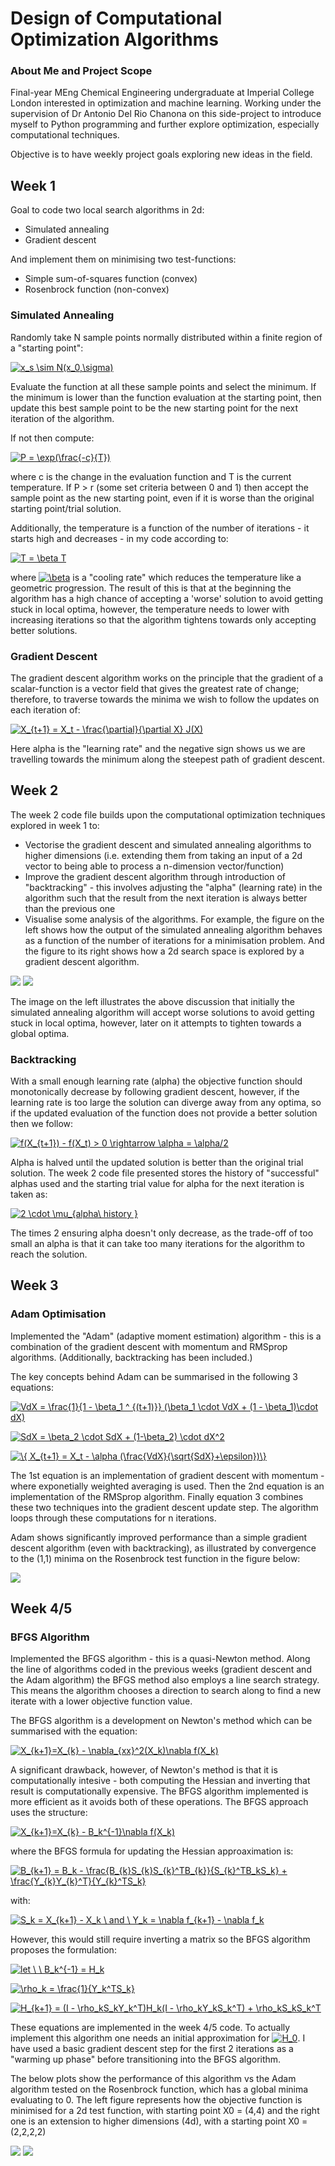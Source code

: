 # Design of Computational Optimization Algorithms
### About Me and Project Scope

Final-year MEng Chemical Engineering undergraduate at Imperial College London interested in optimization and machine learning. Working under the supervision of Dr Antonio Del Rio Chanona on this side-project to introduce myself to Python programming and further explore optimization, especially computational techniques. 

Objective is to have weekly project goals exploring new ideas in the field. 

## Week 1 

Goal to code two local search algorithms in 2d: 
- Simulated annealing 
- Gradient descent 

And implement them on minimising two test-functions: 
- Simple sum-of-squares function (convex)
- Rosenbrock function (non-convex)

### Simulated Annealing

Randomly take N sample points normally distributed within a finite region of a "starting point": 

<a href="https://www.codecogs.com/eqnedit.php?latex=x_s&space;\sim&space;N(x_0,\sigma)" target="_blank"><img src="https://latex.codecogs.com/gif.latex?x_s&space;\sim&space;N(x_0,\sigma)" title="x_s \sim N(x_0,\sigma)" /></a>

Evaluate the function at all these sample points and select the minimum. If the minimum is lower than the function evaluation at the starting point, then update this best sample point to be the new starting point for the next iteration of the algorithm.

If not then compute:

<a href="https://www.codecogs.com/eqnedit.php?latex=P&space;=&space;\exp(\frac{-c}{T})" target="_blank"><img src="https://latex.codecogs.com/gif.latex?P&space;=&space;\exp(\frac{-c}{T})" title="P = \exp(\frac{-c}{T})" /></a>

where c is the change in the evaluation function and T is the current temperature. If P > r (some set criteria between 0 and  1) then accept the sample point as the new starting point, even if it is worse than the original starting point/trial solution. 

Additionally, the temperature is a function of the number of iterations - it starts high and decreases - in my code according to: 

<a href="https://www.codecogs.com/eqnedit.php?latex=T&space;=&space;\beta&space;T" target="_blank"><img src="https://latex.codecogs.com/gif.latex?T&space;=&space;\beta&space;T" title="T = \beta T" /></a>

where <a href="https://www.codecogs.com/eqnedit.php?latex=\beta" target="_blank"><img src="https://latex.codecogs.com/gif.latex?\beta" title="\beta" /></a> is a "cooling rate" which reduces the temperature like a geometric progression. The result of this is that at the beginning the algorithm has a high chance of accepting a 'worse' solution to avoid getting stuck in local optima, however, the temperature needs to lower with increasing iterations so that the algorithm tightens towards only accepting better solutions. 

### Gradient Descent 

The gradient descent algorithm works on the principle that the gradient of a scalar-function is a vector field that gives the greatest rate of change; therefore, to traverse towards the minima we wish to follow the updates on each iteration of: 

<a href="https://www.codecogs.com/eqnedit.php?latex=X_{t&plus;1}&space;=&space;X_t&space;-&space;\frac{\partial}{\partial&space;X}&space;J(X)" target="_blank"><img src="https://latex.codecogs.com/gif.latex?X_{t&plus;1}&space;=&space;X_t&space;-&space;\frac{\partial}{\partial&space;X}&space;J(X)" title="X_{t+1} = X_t - \frac{\partial}{\partial X} J(X)" /></a>

Here alpha is the "learning rate" and the negative sign shows us we are travelling towards the minimum along the steepest path of gradient descent. 

## Week 2 

The week 2 code file builds upon the computational optimization techniques explored in week 1 to: 
- Vectorise the gradient descent and simulated annealing algorithms to higher dimensions (i.e. extending them from taking an input of a 2d vector to being able to process a n-dimension vector/function) 
- Improve the gradient descent algorithm through introduction of "backtracking" - this involves adjusting the "alpha" (learning rate) in the algorithm such that the result from the next iteration is always better than the previous one 
- Visualise some analysis of the algorithms. For example, the figure on the left shows how the output of the simulated annealing algorithm behaves as a function of the number of iterations for a minimisation problem. And the figure to its right shows how a 2d search space is explored by a gradient descent algorithm.

![](Images/Simulated_annealing.png) ![](Images/gradient_descent_search_space.png)

The image on the left illustrates the above discussion that initially the simulated annealing algorithm will accept worse solutions to avoid getting stuck in local optima, however, later on it attempts to tighten towards a global optima. 

### Backtracking 

With a small enough learning rate (alpha) the objective function should monotonically decrease by following gradient descent, however, if the learning rate is too large the solution can diverge away from any optima, so if the updated evaluation of the function does not provide a better solution then we follow: 

<a href="https://www.codecogs.com/eqnedit.php?latex=f(X_{t&plus;1})&space;-&space;f(X_t)&space;>&space;0&space;\rightarrow&space;\alpha&space;=&space;\alpha/2" target="_blank"><img src="https://latex.codecogs.com/gif.latex?f(X_{t&plus;1})&space;-&space;f(X_t)&space;>&space;0&space;\rightarrow&space;\alpha&space;=&space;\alpha/2" title="f(X_{t+1}) - f(X_t) > 0 \rightarrow \alpha = \alpha/2" /></a>

Alpha is halved until the updated solution is better than the original trial solution. The week 2 code file presented stores the history of "successful" alphas used and the starting trial value for alpha for the next iteration is taken as:

<a href="https://www.codecogs.com/eqnedit.php?latex=2&space;\cdot&space;\mu_{alpha\&space;history&space;}" target="_blank"><img src="https://latex.codecogs.com/gif.latex?2&space;\cdot&space;\mu_{alpha\&space;history&space;}" title="2 \cdot \mu_{alpha\ history }" /></a> 

The times 2 ensuring alpha doesn't only decrease, as the trade-off of too small an alpha is that it can take too many iterations for the algorithm to reach the solution.


## Week 3

### Adam Optimisation

Implemented the "Adam" (adaptive moment estimation) algorithm - this is a combination of the gradient descent with momentum and RMSprop algorithms. (Additionally, backtracking has been included.)

The key concepts behind Adam can be summarised in the following 3 equations: 

<a href="https://www.codecogs.com/eqnedit.php?latex=VdX&space;=&space;\frac{1}{1&space;-&space;\beta_1&space;^&space;{(t&plus;1)}}&space;(\beta_1&space;\cdot&space;VdX&space;&plus;&space;(1&space;-&space;\beta_1)\cdot&space;dX)" target="_blank"><img src="https://latex.codecogs.com/gif.latex?VdX&space;=&space;\frac{1}{1&space;-&space;\beta_1&space;^&space;{(t&plus;1)}}&space;(\beta_1&space;\cdot&space;VdX&space;&plus;&space;(1&space;-&space;\beta_1)\cdot&space;dX)" title="VdX = \frac{1}{1 - \beta_1 ^ {(t+1)}} (\beta_1 \cdot VdX + (1 - \beta_1)\cdot dX)" /></a>

<a href="https://www.codecogs.com/eqnedit.php?latex=SdX&space;=&space;\beta_2&space;\cdot&space;SdX&space;&plus;&space;(1-\beta_2)&space;\cdot&space;dX^2" target="_blank"><img src="https://latex.codecogs.com/gif.latex?SdX&space;=&space;\beta_2&space;\cdot&space;SdX&space;&plus;&space;(1-\beta_2)&space;\cdot&space;dX^2" title="SdX = \beta_2 \cdot SdX + (1-\beta_2) \cdot dX^2" /></a>

<a href="https://www.codecogs.com/eqnedit.php?latex=\{&space;X_{t&plus;1}&space;=&space;X_t&space;-&space;\alpha&space;(\frac{VdX}{\sqrt{SdX}&plus;\epsilon})\}" target="_blank"><img src="https://latex.codecogs.com/gif.latex?\{&space;X_{t&plus;1}&space;=&space;X_t&space;-&space;\alpha&space;(\frac{VdX}{\sqrt{SdX}&plus;\epsilon})\}" title="\{ X_{t+1} = X_t - \alpha (\frac{VdX}{\sqrt{SdX}+\epsilon})\}" /></a>

The 1st equation is an implementation of gradient descent with momentum - where exponetially weighted averaging is used. Then the 2nd equation is an implementation of the RMSprop algorithm. Finally equation 3 combines these two techniques into the gradient descent update step. The algorithm loops through these computations for n iterations. 

Adam shows significantly improved performance than a simple gradient descent algorithm (even with backtracking), as illustrated by convergence to the (1,1) minima on the Rosenbrock test function in the figure below: 

![](Images/iteration_path_contour_plot.png)

## Week 4/5

### BFGS Algorithm 

Implemented the BFGS algorithm - this is a quasi-Newton method. Along the line of algorithms coded in the previous weeks (gradient descent and the Adam algorithm) the BFGS method also employs a line search strategy. This means the algorithm chooses a direction to search along to find a new iterate with a lower objective function value. 

The BFGS algorithm is a development on Newton's method which can be summarised with the equation: 

<a href="https://www.codecogs.com/eqnedit.php?latex=X_{k&plus;1}=X_{k}&space;-&space;\nabla_{xx}^2(X_k)\nabla&space;f(X_k)" target="_blank"><img src="https://latex.codecogs.com/gif.latex?X_{k&plus;1}=X_{k}&space;-&space;\nabla_{xx}^2(X_k)\nabla&space;f(X_k)" title="X_{k+1}=X_{k} - \nabla_{xx}^2(X_k)\nabla f(X_k)" /></a>

A significant drawback, however, of Newton's method is that it is computationally intesive - both computing the Hessian and inverting that result is computationally expensive. The BFGS algorithm implemented is more efficient as it avoids both of these operations. The BFGS approach uses the structure: 

<a href="https://www.codecogs.com/eqnedit.php?latex=X_{k&plus;1}=X_{k}&space;-&space;B_k^{-1}\nabla&space;f(X_k)" target="_blank"><img src="https://latex.codecogs.com/gif.latex?X_{k&plus;1}=X_{k}&space;-&space;B_k^{-1}\nabla&space;f(X_k)" title="X_{k+1}=X_{k} - B_k^{-1}\nabla f(X_k)" /></a>

where the BFGS formula for updating the Hessian approaximation is: 

<a href="https://www.codecogs.com/eqnedit.php?latex=B_{k&plus;1}&space;=&space;B_k&space;-&space;\frac{B_{k}S_{k}S_{k}^TB_{k}}{S_{k}^TB_kS_k}&space;&plus;&space;\frac{Y_{k}Y_{k}^T}{Y_{k}^TS_k}" target="_blank"><img src="https://latex.codecogs.com/gif.latex?B_{k&plus;1}&space;=&space;B_k&space;-&space;\frac{B_{k}S_{k}S_{k}^TB_{k}}{S_{k}^TB_kS_k}&space;&plus;&space;\frac{Y_{k}Y_{k}^T}{Y_{k}^TS_k}" title="B_{k+1} = B_k - \frac{B_{k}S_{k}S_{k}^TB_{k}}{S_{k}^TB_kS_k} + \frac{Y_{k}Y_{k}^T}{Y_{k}^TS_k}" /></a>

with: 

<a href="https://www.codecogs.com/eqnedit.php?latex=S_k&space;=&space;X_{k&plus;1}&space;-&space;X_k&space;\&space;and&space;\&space;Y_k&space;=&space;\nabla&space;f_{k&plus;1}&space;-&space;\nabla&space;f_k" target="_blank"><img src="https://latex.codecogs.com/gif.latex?S_k&space;=&space;X_{k&plus;1}&space;-&space;X_k&space;\&space;and&space;\&space;Y_k&space;=&space;\nabla&space;f_{k&plus;1}&space;-&space;\nabla&space;f_k" title="S_k = X_{k+1} - X_k \ and \ Y_k = \nabla f_{k+1} - \nabla f_k" /></a>

However, this would still require inverting a matrix so the BFGS algorithm proposes the formulation:

<a href="https://www.codecogs.com/eqnedit.php?latex=let&space;\&space;\&space;B_k^{-1}&space;=&space;H_k" target="_blank"><img src="https://latex.codecogs.com/gif.latex?let&space;\&space;\&space;B_k^{-1}&space;=&space;H_k" title="let \ \ B_k^{-1} = H_k" /></a>

<a href="https://www.codecogs.com/eqnedit.php?latex=\rho_k&space;=&space;\frac{1}{Y_k^TS_k}" target="_blank"><img src="https://latex.codecogs.com/gif.latex?\rho_k&space;=&space;\frac{1}{Y_k^TS_k}" title="\rho_k = \frac{1}{Y_k^TS_k}" /></a>

<a href="https://www.codecogs.com/eqnedit.php?latex=H_{k&plus;1}&space;=&space;(I&space;-&space;\rho_kS_kY_k^T)H_k(I&space;-&space;\rho_kY_kS_k^T)&space;&plus;&space;\rho_kS_kS_k^T" target="_blank"><img src="https://latex.codecogs.com/gif.latex?H_{k&plus;1}&space;=&space;(I&space;-&space;\rho_kS_kY_k^T)H_k(I&space;-&space;\rho_kY_kS_k^T)&space;&plus;&space;\rho_kS_kS_k^T" title="H_{k+1} = (I - \rho_kS_kY_k^T)H_k(I - \rho_kY_kS_k^T) + \rho_kS_kS_k^T" /></a>

These equations are implemented in the week 4/5 code. To actually implement this algorithm one needs an initial approximation for <a href="https://www.codecogs.com/eqnedit.php?latex=H_0" target="_blank"><img src="https://latex.codecogs.com/gif.latex?H_0" title="H_0" /></a>. I have used a basic gradient descent step for the first 2 iterations as a "warming up phase" before transitioning into the BFGS algorithm. 

The below plots show the performance of this algorithm vs the Adam algorithm tested on the Rosenbrock function, which has a global minima evaluating to 0. The left figure represents how the objective function is minimised for a 2d test function, with starting point X0 = (4,4) and the right one is an extension to higher dimensions (4d), with a starting point X0 = (2,2,2,2)

![](Images/BFGSvAdam_2d_X0=(4,4).png) ![](Images/BFGSvAdam_4d_X0=(2,2,2,2).png)

